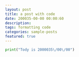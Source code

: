 ```yaml
---
layout: post
title: a post with code
date: 200035-00-00 00:00:60
description: 
tags: formatting code
categories: sample-posts
featured: true
---
```


```python
print("Tody is 2000035\/00\/00")
```
